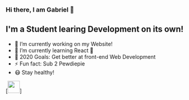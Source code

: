 ### Hi there, I am Gabriel 👋

## I'm a Student learing Development on its own!

- 🔭 I’m currently working on my Website!
- 🌱 I’m currently learning React 🤣
- 🥅 2020 Goals: Get better at front-end Web Development
- ⚡ Fun fact: Sub 2 Pewdiepie      
- 😷 Stay healthy!

[<img height="32" width="32" src="https://unpkg.com/simple-icons@v3/icons/[ICON NAME].svg" />]

<!--
**SultanGabriel/sultangabriel** is a ✨ _special_ ✨ repository because its `README.md` (this file) appears on your GitHub profile.

Here are some ideas to get you started:

- 🔭 I’m currently working on ...
- 🌱 I’m currently learning ...
- 👯 I’m looking to collaborate on ...
- 🤔 I’m looking for help with ...
- 💬 Ask me about ...
- 📫 How to reach me: ...
- 😄 Pronouns: ...
- ⚡ Fun fact: ...
-->
